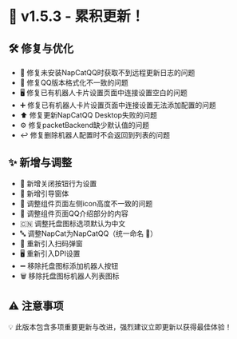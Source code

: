 # 🚀 v1.5.3 - 累积更新！

## 🛠 修复与优化
- 🐛 修复未安装NapCatQQ时获取不到远程更新日志的问题
- 🔄 修复QQ版本格式化不一致的问题
- 🖥 修复已有机器人卡片设置页面中连接设置空白的问题
- ➕ 修复已有机器人卡片设置页面中连接设置无法添加配置的问题
- ⬆️ 修复更新NapCatQQ Desktop失败的问题
- ⚙️ 修复packetBackend缺少默认值的问题
- ↩️ 修复删除机器人配置时不会返回到列表的问题

## ✨ 新增与调整
- 🎯 新增关闭按钮行为设置
- 🧭 新增引导窗体
- 🎨 调整组件页面左侧icon高度不一致的问题
- 📝 调整组件页面QQ介绍部分的内容
- 🇨🇳 调整托盘图标选项默认为中文
- 🔤 调整NapCat为NapCatQQ（统一命名 👀）
- 📱 重新引入扫码弹窗
- 🖥️ 重新引入DPI设置
- ➖ 移除托盘图标添加机器人按钮
- 🗑️ 移除托盘图标机器人列表图标

## ⚠️ 注意事项
💡 此版本包含多项重要更新与改进，强烈建议立即更新以获得最佳体验！
